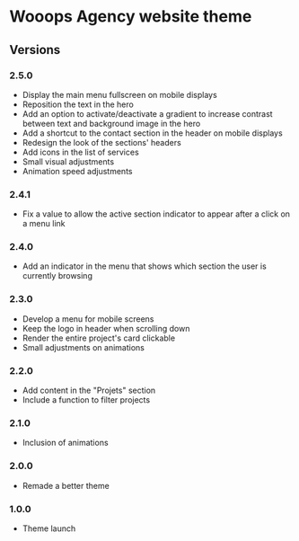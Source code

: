 # Wooops Agency website theme

## Versions

### 2.5.0

* Display the main menu fullscreen on mobile displays
* Reposition the text in the hero
* Add an option to activate/deactivate a gradient to increase contrast between text and background image in the hero
* Add a shortcut to the contact section in the header on mobile displays
* Redesign the look of the sections' headers
* Add icons in the list of services
* Small visual adjustments
* Animation speed adjustments

### 2.4.1

* Fix a value to allow the active section indicator to appear after a click on a menu link

### 2.4.0

* Add an indicator in the menu that shows which section the user is currently browsing

### 2.3.0

* Develop a menu for mobile screens
* Keep the logo in header when scrolling down
* Render the entire project's card clickable
* Small adjustments on animations

### 2.2.0

* Add content in the "Projets" section
* Include a function to filter projects

### 2.1.0

* Inclusion of animations

### 2.0.0

* Remade a better theme

### 1.0.0

* Theme launch